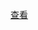 [查看](https://htmlpreview.github.io/?https://github.com/withvoid-cap/withvoid-ctf-writeup/blob/main/ctf%E9%9D%B6%E5%9C%BA/buuctf/crypto%E7%AC%AC%E4%B8%80%E9%83%A8%E5%88%86/writeup.html)
